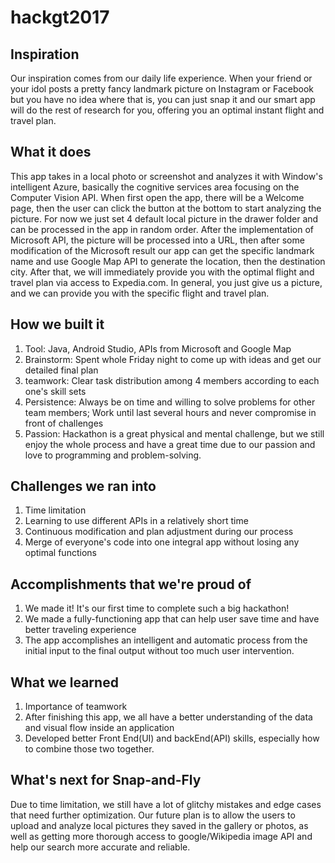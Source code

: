# hackgt2017


## Inspiration 
Our inspiration comes from our daily life experience. When your friend or your idol posts a pretty fancy landmark picture on Instagram or Facebook but you have no idea where that is, you can just snap it and our smart app will do the rest of research for you, offering you an optimal instant flight and travel plan. 

## What it does
This app takes in a local photo or screenshot and analyzes it with Window's intelligent Azure, basically the cognitive services area focusing on the Computer Vision API. When first open the app, there will be a Welcome page, then the user can click the button at the bottom to start analyzing the picture. For now we just set 4 default local picture in the drawer folder and can be processed in the app in random order. After the implementation of Microsoft API, the picture will be processed into a URL, then after some modification of the Microsoft result our app can get the specific landmark name and use Google Map API to generate the location, then the destination city. After that, we will immediately provide you with the optimal flight and travel plan via access to Expedia.com. In general, you just give us a picture, and we can provide you with the specific flight and travel plan. 

## How we built it
1. Tool: Java, Android Studio, APIs from Microsoft and Google Map
2. Brainstorm: Spent whole Friday night to come up with ideas and get our detailed final plan
3. teamwork: Clear task distribution among 4 members according to each one's skill sets
4. Persistence: Always be on time and willing to solve problems for other team members; Work until last several hours and never compromise in front of challenges
5. Passion: Hackathon is a great physical and mental challenge, but we still enjoy the whole process and have a great time due to our passion and love to programming and problem-solving. 

## Challenges we ran into
1. Time limitation
2. Learning to use different APIs in a relatively short time
3. Continuous modification and plan adjustment during our process 
4. Merge of everyone's code into one integral app without losing any optimal functions

## Accomplishments that we're proud of
1. We made it! It's our first time to complete such a big hackathon!
2. We made a fully-functioning app that can help user save time and have better traveling experience
3. The app accomplishes an intelligent and automatic process from the initial input to the final output without too much user intervention.

## What we learned
1. Importance of teamwork
2. After finishing this app, we all have a better understanding of the data and visual flow inside an application 
3. Developed better Front End(UI) and backEnd(API) skills, especially how to combine those two together.

## What's next for Snap-and-Fly
Due to time limitation, we still have a lot of glitchy mistakes and edge cases that need further optimization. Our future plan is to allow the users to upload and analyze local pictures they saved in the gallery or photos, as well as getting more thorough access to google/Wikipedia image API and help our search more accurate and reliable. 
